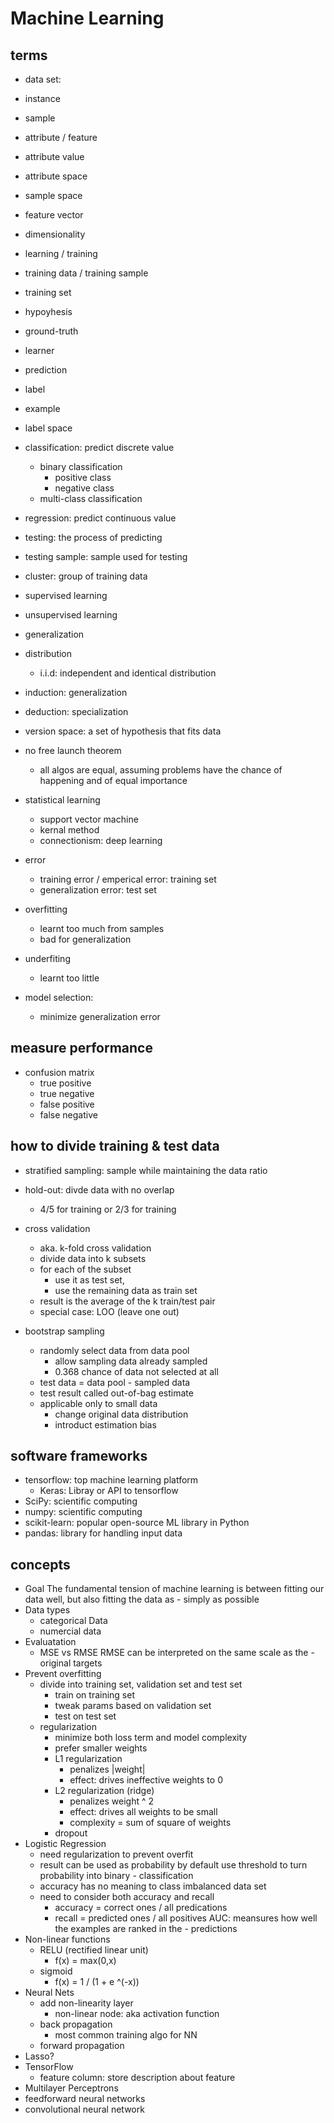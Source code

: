 # Machine Learning

## terms
- data set:
- instance
- sample
- attribute / feature
- attribute value
- attribute space
- sample space
- feature vector
- dimensionality
- learning / training
- training data / training sample
- training set
- hypoyhesis
- ground-truth
- learner
- prediction
- label
- example
- label space
- classification: predict discrete value
  - binary classification
    - positive class
    - negative class
  - multi-class classification
- regression: predict continuous value
- testing: the process of predicting
- testing sample: sample used for testing
- cluster: group of training data
- supervised learning
- unsupervised learning
- generalization
- distribution
  - i.i.d: independent and identical distribution
- induction: generalization
- deduction: specialization
- version space: a set of hypothesis that fits data
- no free launch theorem
  - all algos are equal, assuming problems have the chance of happening and of equal importance

- statistical learning
	- support vector machine
	- kernal method
	- connectionism: deep learning 
- error
	- training error / emperical error: training set
	- generalization error: test set

- overfitting
	- learnt too much from samples
	- bad for generalization
- underfiting
	- learnt too little

- model selection:
	- minimize generalization error

## measure performance
- confusion matrix
	- true positive
	- true negative
	- false positive
	- false negative

## how to divide training & test data

- stratified sampling: sample while maintaining the data ratio
- hold-out: divde data with no overlap
  - 4/5 for training or 2/3 for training

- cross validation
	- aka. k-fold cross validation
	- divide data into k subsets
	- for each of the subset
		- use it as test set,
		- use the remaining data as train set
	- result is the average of the k train/test pair
	- special case: LOO (leave one out)

- bootstrap sampling
	- randomly select data from data pool
		- allow sampling data already sampled
		- 0.368 chance of data not selected at all
	- test data = data pool - sampled data
	- test result called out-of-bag estimate
	- applicable only to small data
		- change original data distribution
		- introduct estimation bias


## software frameworks
- tensorflow: top machine learning platform
  - Keras: Libray or API to tensorflow
- SciPy: scientific computing
- numpy: scientific computing
- scikit-learn:  popular open-source ML library in Python
- pandas: library for handling input data

## concepts
- Goal
  The fundamental tension of machine learning is between fitting our data well, but also fitting the data as - simply as possible
- Data types
  - categorical Data
  - numercial data
- Evaluatation
   - MSE vs RMSE
    RMSE can be interpreted on the same scale as the - original targets
- Prevent overfitting
  - divide into training set, validation set and test set
    - train on training set
    - tweak params based on validation set
    - test on test set
  - regularization
    - minimize both loss term and model complexity
    - prefer smaller weights
    - L1 regularization
      - penalizes |weight|
      - effect: drives ineffective weights to 0
    - L2 regularization (ridge)
      - penalizes weight ^ 2
      - effect: drives all weights to be small
      - complexity = sum of square of weights
    - dropout
- Logistic Regression
  - need regularization to prevent overfit
  - result can be used as probability by default
  use threshold to turn probability into binary - classification
  - accuracy has no meaning to class imbalanced data set
  - need to consider both accuracy and recall
    - accuracy = correct ones / all predications
    - recall = predicted ones / all positives
  AUC: meansures how well the examples are ranked in the - predictions
- Non-linear functions
  - RELU (rectified linear unit)
    - f(x) = max(0,x)
  - sigmoid
    - f(x) = 1 / (1 + e ^(-x))
- Neural Nets
  - add non-linearity layer
    - non-linear node: aka activation function
  - back propagation
    - most common training algo for NN
  - forward propagation
- Lasso?
- TensorFlow
  - feature column: store description about feature
- Multilayer Perceptrons
- feedforward neural networks
- convolutional neural network


